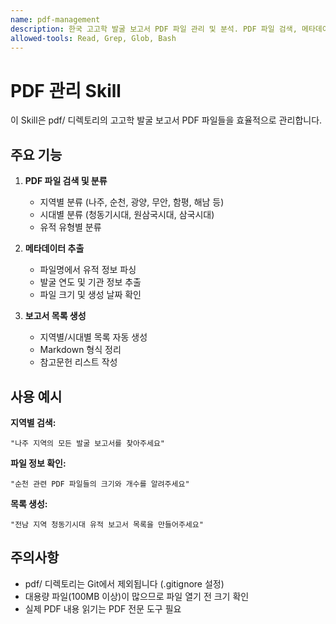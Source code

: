 ```yaml
---
name: pdf-management
description: 한국 고고학 발굴 보고서 PDF 파일 관리 및 분석. PDF 파일 검색, 메타데이터 추출, 보고서 정보 정리 작업 시 사용. 전남 지역 청동기/삼국시대 유적 보고서 특화.
allowed-tools: Read, Grep, Glob, Bash
---
```


# PDF 관리 Skill

이 Skill은 pdf/ 디렉토리의 고고학 발굴 보고서 PDF 파일들을 효율적으로 관리합니다.

## 주요 기능

1. **PDF 파일 검색 및 분류**
   - 지역별 분류 (나주, 순천, 광양, 무안, 함평, 해남 등)
   - 시대별 분류 (청동기시대, 원삼국시대, 삼국시대)
   - 유적 유형별 분류

2. **메타데이터 추출**
   - 파일명에서 유적 정보 파싱
   - 발굴 연도 및 기관 정보 추출
   - 파일 크기 및 생성 날짜 확인

3. **보고서 목록 생성**
   - 지역별/시대별 목록 자동 생성
   - Markdown 형식 정리
   - 참고문헌 리스트 작성

## 사용 예시

**지역별 검색:**
```
"나주 지역의 모든 발굴 보고서를 찾아주세요"
```

**파일 정보 확인:**
```
"순천 관련 PDF 파일들의 크기와 개수를 알려주세요"
```

**목록 생성:**
```
"전남 지역 청동기시대 유적 보고서 목록을 만들어주세요"
```

## 주의사항

- pdf/ 디렉토리는 Git에서 제외됩니다 (.gitignore 설정)
- 대용량 파일(100MB 이상)이 많으므로 파일 열기 전 크기 확인
- 실제 PDF 내용 읽기는 PDF 전문 도구 필요
